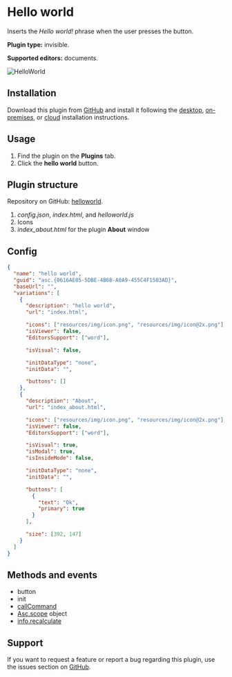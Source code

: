 # Hello world

Inserts the *Hello world!* phrase when the user presses the button.

**Plugin type:** invisible.

**Supported editors:** documents.

![HelloWorld](/assets/images/plugins/gifs/hello-world.gif)

## Installation

Download this plugin from [GitHub](https://github.com/ONLYOFFICE/sdkjs-plugins/tree/master/helloworld) and install it following the [desktop](/site/docs/plugin-and-macros/tutorials/installing/onlyoffice-desktop-editors.md), [on-premises](/site/docs/plugin-and-macros/tutorials/installing/onlyoffice-docs-on-premises.md), or [cloud](/site/docs/plugin-and-macros/tutorials/installing/onlyoffice-cloud.md) installation instructions.

## Usage

1. Find the plugin on the **Plugins** tab.
2. Click the **hello world** button.

## Plugin structure

Repository on GitHub: [helloworld](https://github.com/ONLYOFFICE/sdkjs-plugins/tree/master/helloworld).

1. *config.json*, *index.html*, and *helloworld.js*
2. Icons
3. *index\_about.html* for the plugin **About** window

## Config

``` json
{
  "name": "hello world",
  "guid": "asc.{0616AE85-5DBE-4B6B-A0A9-455C4F1503AD}",
  "baseUrl": "",
  "variations": [
    {
      "description": "hello world",
      "url": "index.html",

      "icons": ["resources/img/icon.png", "resources/img/icon@2x.png"],
      "isViewer": false,
      "EditorsSupport": ["word"],

      "isVisual": false,

      "initDataType": "none",
      "initData": "",

      "buttons": []
    },
    {
      "description": "About",
      "url": "index_about.html",

      "icons": ["resources/img/icon.png", "resources/img/icon@2x.png"],
      "isViewer": false,
      "EditorsSupport": ["word"],

      "isVisual": true,
      "isModal": true,
      "isInsideMode": false,

      "initDataType": "none",
      "initData": "",

      "buttons": [
        {
          "text": "Ok",
          "primary": true
        }
      ],

      "size": [392, 147]
    }
  ]
}
```

## Methods and events

- button
- init
- [callCommand](/site/docs/plugin-and-macros/interacting-with-editors/overview/how-to-call-commands.md#callcommand)
- [Asc.scope](/site/docs/plugin-and-macros/interacting-with-editors/overview/how-to-call-commands.md#ascscope-object) object
- [info.recalculate](/site/docs/plugin-and-macros/interacting-with-editors/overview/how-to-call-commands.md#recalculate)

## Support

If you want to request a feature or report a bug regarding this plugin, use the issues section on [GitHub](https://github.com/ONLYOFFICE/sdkjs-plugins/issues).

